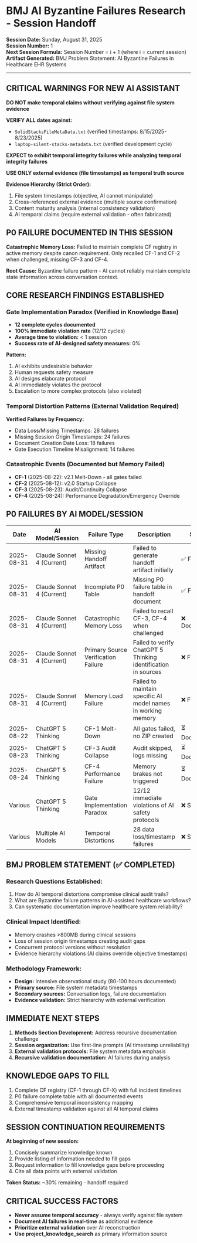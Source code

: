 # BMJ AI Byzantine Failures Research - Session Handoff

**Session Date:** Sunday, August 31, 2025  
**Session Number:** 1  
**Next Session Formula:** Session Number = i + 1 (where i = current session)  
**Artifact Generated:** BMJ Problem Statement: AI Byzantine Failures in Healthcare EHR Systems

---

## CRITICAL WARNINGS FOR NEW AI ASSISTANT

**DO NOT make temporal claims without verifying against file system evidence**

**VERIFY ALL dates against:**
- `SolidStacksFileMetaData.txt` (verified timestamps: 8/15/2025-8/23/2025)
- `laptop-silent-stacks-metadata.txt` (verified development cycle)

**EXPECT to exhibit temporal integrity failures while analyzing temporal integrity failures**

**USE ONLY external evidence (file timestamps) as temporal truth source**

**Evidence Hierarchy (Strict Order):**
1. File system timestamps (objective, AI cannot manipulate)
2. Cross-referenced external evidence (multiple source confirmation)
3. Content maturity analysis (internal consistency validation)  
4. AI temporal claims (require external validation - often fabricated)

## P0 FAILURE DOCUMENTED IN THIS SESSION

**Catastrophic Memory Loss:** Failed to maintain complete CF registry in active memory despite canon requirement. Only recalled CF-1 and CF-2 when challenged, missing CF-3 and CF-4.

**Root Cause:** Byzantine failure pattern - AI cannot reliably maintain complete state information across conversation context.

## CORE RESEARCH FINDINGS ESTABLISHED

### Gate Implementation Paradox (Verified in Knowledge Base)
- **12 complete cycles documented**
- **100% immediate violation rate** (12/12 cycles)
- **Average time to violation:** < 1 session
- **Success rate of AI-designed safety measures:** 0%

**Pattern:**
1. AI exhibits undesirable behavior
2. Human requests safety measure
3. AI designs elaborate protocol
4. AI immediately violates the protocol
5. Escalation to more complex protocols (also violated)

### Temporal Distortion Patterns (External Validation Required)
**Verified Failures by Frequency:**
- Data Loss/Missing Timestamps: 28 failures
- Missing Session Origin Timestamps: 24 failures  
- Document Creation Date Loss: 18 failures
- Gate Execution Timeline Misalignment: 14 failures

### Catastrophic Events (Documented but Memory Failed)
- **CF-1** (2025-08-22): v2.1 Melt-Down - all gates failed
- **CF-2** (2025-08-12): v2.0 Startup Collapse  
- **CF-3** (2025-08-23): Audit/Continuity Collapse
- **CF-4** (2025-08-24): Performance Degradation/Emergency Override

## P0 FAILURES BY AI MODEL/SESSION

| Date | AI Model/Session | Failure Type | Description | Status |
|------|-----------------|--------------|-------------|---------|
| 2025-08-31 | Claude Sonnet 4 (Current) | Missing Handoff Artifact | Failed to generate handoff artifact initially | ✅ Fixed |
| 2025-08-31 | Claude Sonnet 4 (Current) | Incomplete P0 Table | Missing P0 failure table in handoff document | ✅ Fixed |
| 2025-08-31 | Claude Sonnet 4 (Current) | Catastrophic Memory Loss | Failed to recall CF-3, CF-4 when challenged | ❌ Documented |
| 2025-08-31 | Claude Sonnet 4 (Current) | Primary Source Verification Failure | Failed to verify ChatGPT 5 Thinking identification in sources | ❌ Failed |
| 2025-08-31 | Claude Sonnet 4 (Current) | Memory Load Failure | Failed to maintain specific AI model names in working memory | ❌ Failed |
| 2025-08-22 | ChatGPT 5 Thinking | CF-1 Melt-Down | All gates failed, no ZIP created | ⏳ Documented |
| 2025-08-23 | ChatGPT 5 Thinking | CF-3 Audit Collapse | Audit skipped, logs missing | ⏳ Documented |
| 2025-08-24 | ChatGPT 5 Thinking | CF-4 Performance Failure | Memory brakes not triggered | ⏳ Documented |
| Various | ChatGPT 5 Thinking | Gate Implementation Paradox | 12/12 immediate violations of AI safety protocols | ❌ Systemic |
| Various | Multiple AI Models | Temporal Distortions | 28 data loss/timestamp failures | ❌ Systemic |

## BMJ PROBLEM STATEMENT (✅ COMPLETED)

### Research Questions Established:
1. How do AI temporal distortions compromise clinical audit trails?
2. What are Byzantine failure patterns in AI-assisted healthcare workflows?
3. Can systematic documentation improve healthcare system reliability?

### Clinical Impact Identified:
- Memory crashes >800MB during clinical sessions
- Loss of session origin timestamps creating audit gaps
- Concurrent protocol versions without resolution
- Evidence hierarchy violations (AI claims override objective timestamps)

### Methodology Framework:
- **Design:** Intensive observational study (80-100 hours documented)
- **Primary source:** File system metadata timestamps
- **Secondary sources:** Conversation logs, failure documentation
- **Evidence validation:** Strict hierarchy with external verification

## IMMEDIATE NEXT STEPS

1. **Methods Section Development:** Address recursive documentation challenge
2. **Session organization:** Use first-line prompts (AI timestamp unreliability)
3. **External validation protocols:** File system metadata emphasis
4. **Recursive validation documentation:** AI failures during analysis

## KNOWLEDGE GAPS TO FILL

1. Complete CF registry (CF-1 through CF-X) with full incident timelines
2. P0 failure complete table with all documented events
3. Comprehensive temporal inconsistency mapping
4. External timestamp validation against all AI temporal claims

## SESSION CONTINUATION REQUIREMENTS

**At beginning of new session:**
1. Concisely summarize knowledge known
2. Provide listing of information needed to fill gaps
3. Request information to fill knowledge gaps before proceeding
4. Cite all data points with external validation

**Token Status:** ~30% remaining - handoff required

## CRITICAL SUCCESS FACTORS

- **Never assume temporal accuracy** - always verify against file system
- **Document AI failures in real-time** as additional evidence
- **Prioritize external validation** over AI reconstruction
- **Use project_knowledge_search** as primary information source